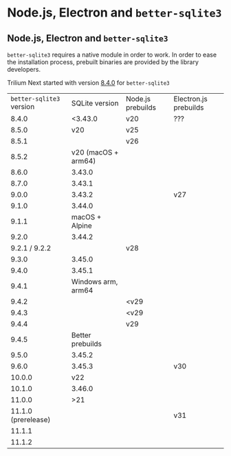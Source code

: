 # Node.js, Electron and `better-sqlite3`
## Node.js, Electron and `better-sqlite3`

`better-sqlite3` requires a native module in order to work. In order to ease the installation process, prebuilt binaries are provided by the library developers.

Trilium Next started with version [8.4.0](https://github.com/WiseLibs/better-sqlite3/releases/tag/v8.4.0) for `better-sqlite3`

|     |     |     |     |
| --- | --- | --- | --- |   
| `better-sqlite3` version | SQLite version | Node.js prebuilds | Electron.js prebuilds |
| 8.4.0 | <3.43.0 | v20 | ??? |
| 8.5.0 | v20 | v25 |
| 8.5.1 |     | v26 |
| 8.5.2 | v20 (macOS + arm64) |
| 8.6.0 | 3.43.0 |     |
| 8.7.0 | 3.43.1 |     |
| 9.0.0 | 3.43.2 |     | v27 |
| 9.1.0 | 3.44.0 |     |
| 9.1.1 | macOS + Alpine |
| 9.2.0 | 3.44.2 |     |
| 9.2.1 / 9.2.2 |     | v28 |
| 9.3.0 | 3.45.0 |     |
| 9.4.0 | 3.45.1 |     |
| 9.4.1 | Windows arm, arm64 |
| 9.4.2 |     | <v29 |
| 9.4.3 |     | <v29 |
| 9.4.4 |     | v29 |
| 9.4.5 | Better prebuilds |
| 9.5.0 | 3.45.2 |     |
| 9.6.0 | 3.45.3 |     | v30 |
| 10.0.0 | v22 |
| 10.1.0 | 3.46.0 |     |
| 11.0.0 | \>21 |
| 11.1.0 (prerelease) |     |     | v31 |
| 11.1.1 |     |     |
| 11.1.2 |     |     |